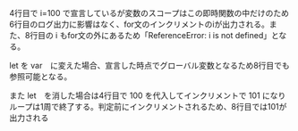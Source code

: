 4行目で i=100 で宣言しているが変数のスコープはこの即時関数の中だけのため6行目のログ出力に影響はなく、for文のインクリメントのiが出力される。また、8行目の i もfor文の外にあるため「ReferenceError: i is not defined」となる。

let を var　に変えた場合、宣言した時点でグローバル変数となるため8行目でも参照可能となる。

また let　を消した場合は4行目で 100 を代入してインクリメントで 101 になりループは1周で終了する。判定前にインクリメントされるため、8行目では101が出力される
